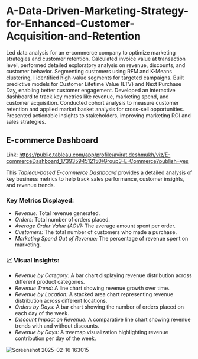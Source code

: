 # A-Data-Driven-Marketing-Strategy-for-Enhanced-Customer-Acquisition-and-Retention
Led data analysis for an e-commerce company to optimize marketing strategies and customer retention. Calculated invoice value at transaction level, performed detailed exploratory analysis on revenue, discounts, and customer behavior. Segmenting customers using RFM and K-Means clustering, I identified high-value segments for targeted campaigns. Built predictive models for Customer Lifetime Value (LTV) and Next Purchase Day, enabling better customer engagement. Developed an interactive dashboard to track key metrics like revenue, marketing spend, and customer acquisition. Conducted cohort analysis to measure customer retention and applied market basket analysis for cross-sell opportunities. Presented actionable insights to stakeholders, improving marketing ROI and sales strategies.



## E-commerce Dashboard  

Link: https://public.tableau.com/app/profile/avirat.deshmukh/viz/E-commerceDashboard_17393594512150/Group3-E-Commerce?publish=yes

This *Tableau-based E-commerce Dashboard* provides a detailed analysis of key business metrics to help track sales performance, customer insights, and revenue trends.  

###  Key Metrics Displayed:  
- *Revenue:* Total revenue generated.  
- *Orders:* Total number of orders placed.  
- *Average Order Value (AOV):* The average amount spent per order.  
- *Customers:* The total number of customers who made a purchase.  
- *Marketing Spend Out of Revenue:* The percentage of revenue spent on marketing.  

### 📈 Visual Insights:  
- *Revenue by Category:* A bar chart displaying revenue distribution across different product categories.  
- *Revenue Trend:* A line chart showing revenue growth over time.  
- *Revenue by Location:* A stacked area chart representing revenue distribution across different locations.  
- *Orders by Days:* A bar chart showing the number of orders placed on each day of the week.  
- *Discount Impact on Revenue:* A comparative line chart showing revenue trends with and without discounts.  
- *Revenue by Days:* A treemap visualization highlighting revenue contribution per day of the week.

![Screenshot 2025-02-16 163015](https://github.com/user-attachments/assets/da8e174e-1ccb-4902-9107-9321f1e94b5b)

